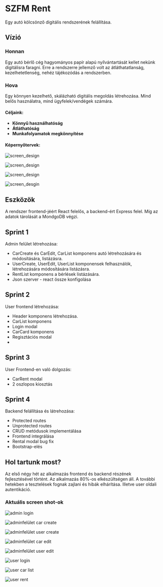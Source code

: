 # SZFM Rent

Egy autó kölcsönző digitális rendszerének felállítása.

## Vízió

### Honnan

Egy autó bérlő cég hagyományos papír alapú nyílvántartását kellet nekünk digitálisra
faragni. Erre a rendszerre jellemző volt az átláthatatlanság, kezelhetetlenség,
 nehéz tájékozódás a rendszerben.

### Hova

Egy könnyen kezelhető, skálázható digitális megoldás létrehozása. 
Mind belős használatra, mind ügyfelek/vendégek számára.

#### Céljaink:
  - **Könnyű használhatóság**
  - **Átláthatóság**
  - **Munkafolyamatok megkönnyítése**

#### Képernyőtervek:

![screen_design](./demo_pics/login.png)

![screen_design](./demo_pics/register.png)

![screen_design](./demo_pics/cars-listed.png)

![screen_desgin](demo_pics/rent-car.png)

## Eszközök

A rendszer frontend-jéért React felelős, a backend-ért Express felel. 
Míg az adatok tárolását a MondgoDB végzi.

## Sprint 1

Admin felület létrehozása:
- CarCreate és CarEdit, CarList komponens autó létrehozására és módosítására, listázásra.
- UserCreate, UserEdit, UserList komponensek felhasználók, létrehozására módosítására listázásra.
- RentList komponens a bérlések listázására.
- Json szerver - react össze konfigolása


## Sprint 2

User frontend létrehozása:
- Header komponens létrehozása.
- CarList komponens
- Login modal
- CarCard komponens
- Regisztációs modal
- 

## Sprint 3

User Frontend-en való dolgozás:
- CarRent modal
- 2 oszlopos kiosztás

## Sprint 4

Backend felállítása és látrehozása:
  - Protected routes
  - Unprotected routes
  - CRUD metódusok implementálása
  - Frontend integrálása
  - Rental modal bug fix
  - Bootstrap-elés

## Hol tartunk most?

Az első négy hét az alkalmazás frontend és backend részének fejlesztésével történt.
Az alkalmazás 80%-os elkészültségen áll. A további hetekben a tesztelések fognak zajlani 
és hibák elhárítása. Illetve user oldali autentikáció.

### Aktuális screen shot-ok

![admin login](./demo_pics/admin_login.png)

![adminfelület car create](./demo_pics/admin_create_car.png)

![adminfelület user create](./demo_pics/admin_create_user.png)

![adminfelület car edit](./demo_pics/admin_edit_car.png)

![adminfelület user edit](./demo_pics/admin_edit_user.png)

![user login](demo_pics/client_login.png)

![user car list](./demo_pics/client_cars_list.png)

![user rent](./demo_pics/client_rent.png)